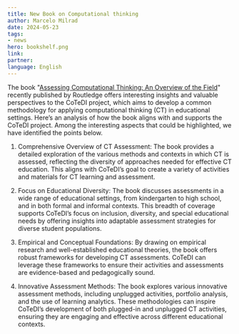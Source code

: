 ```yaml
---
title: New Book on Computational thinking
author: Marcelo Milrad
date: 2024-05-23
tags: 
- news
hero: bookshelf.png
link: 
partner: 
language: English
---
```


The book &quot;[Assessing Computational Thinking: An Overview of the Field](https://www.routledge.com/Assessing-Computational-Thinking-An-Overview-of-the-Field/Weintrop-Rutstein-Bienkowski-McGee/p/book/9781032555300)&quot; recently published by Routledge offers interesting insights and valuable perspectives to the CoTeDI project, which aims to develop a common methodology for applying computational thinking (CT) in educational settings. Here’s an analysis of how the book aligns with and supports the CoTeDI project. Among the interesting aspects that could be highlighted, we have identified the points below.

1. Comprehensive Overview of CT Assessment:
   The book provides a detailed exploration of the various methods and contexts in which CT is assessed, reflecting the diversity of approaches needed for effective CT education. This aligns with CoTeDI’s goal to create a variety of activities and materials for CT learning and assessment.

2. Focus on Educational Diversity:
   The book discusses assessments in a wide range of educational settings, from kindergarten to high school, and in both formal and informal contexts. This breadth of coverage supports CoTeDI’s focus on inclusion, diversity, and special educational needs by offering insights into adaptable assessment strategies for diverse student populations.

3. Empirical and Conceptual Foundations:
   By drawing on empirical research and well-established educational theories, the book offers robust frameworks for developing CT assessments. CoTeDI can leverage these frameworks to ensure their activities and assessments are evidence-based and pedagogically sound.

4. Innovative Assessment Methods:
   The book explores various innovative assessment methods, including unplugged activities, portfolio analysis, and the use of learning analytics. These methodologies can inspire CoTeDI’s development of both plugged-in and unplugged CT activities, ensuring they are engaging and effective across different educational contexts.
